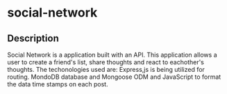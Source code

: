 # social-network
## Description 
Social Network is a application built with an API. This application allows a user to create a friend's list, share thoughts and react to eachother's thoughts. The techonologies used are: Express,js is being utilized for routing. MondoDB database and Mongoose ODM and JavaScript to format the data time stamps on each post.
